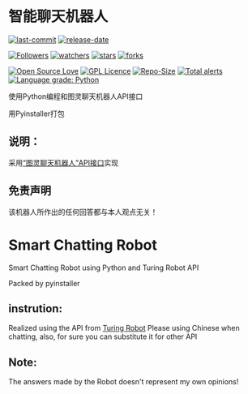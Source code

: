 # 智能聊天机器人

[![last-commit](https://img.shields.io/github/last-commit/HollowMan6/Smart-Chatting-Robot)](../../graphs/commit-activity)
[![release-date](https://img.shields.io/github/release-date/HollowMan6/Smart-Chatting-Robot)](../../releases)

[![Followers](https://img.shields.io/github/followers/HollowMan6?style=social)](https://github.com/HollowMan6?tab=followers)
[![watchers](https://img.shields.io/github/watchers/HollowMan6/Smart-Chatting-Robot?style=social)](../../watchers)
[![stars](https://img.shields.io/github/stars/HollowMan6/Smart-Chatting-Robot?style=social)](../../stargazers)
[![forks](https://img.shields.io/github/forks/HollowMan6/Smart-Chatting-Robot?style=social)](../../stargazers)

[![Open Source Love](https://badges.frapsoft.com/os/v1/open-source.svg?v=103)](https://hollowman6.github.io/fund.html)
[![GPL Licence](https://badges.frapsoft.com/os/gpl/gpl.svg?v=103)](https://opensource.org/licenses/GPL-3.0/)
[![Repo-Size](https://img.shields.io/github/repo-size/HollowMan6/Smart-Chatting-Robot.svg)](../../archive/master.zip)
[![Total alerts](https://img.shields.io/lgtm/alerts/g/HollowMan6/Smart-Chatting-Robot.svg?logo=lgtm&logoWidth=18)](https://lgtm.com/projects/g/HollowMan6/Smart-Chatting-Robot/alerts/)
[![Language grade: Python](https://img.shields.io/lgtm/grade/python/g/HollowMan6/Smart-Chatting-Robot.svg?logo=lgtm&logoWidth=18)](https://lgtm.com/projects/g/HollowMan6/Smart-Chatting-Robot/context:python)

使用Python编程和图灵聊天机器人API接口

用Pyinstaller打包

## 说明：
   采用[“图灵聊天机器人”API接口](http://www.turingapi.com/)实现 
   
## 免责声明
   该机器人所作出的任何回答都与本人观点无关！

# Smart Chatting Robot

Smart Chatting Robot using Python and Turing Robot API

Packed by pyinstaller

## instrution: 
   Realized using the API from [Turing Robot](http://www.turingapi.com/)
   Please using Chinese when chatting, also, for sure you can substitute it for other API 
   
## Note: 
   The answers made by the Robot doesn't represent my own opinions!
